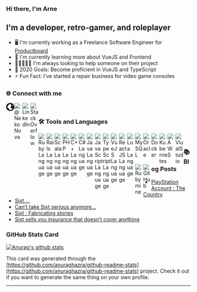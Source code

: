 ### Hi there, I'm Arne

## I'm a developer, retro-gamer, and roleplayer

- 🖥️ I'm currently working as a Freelance Software Engineer for [Productboard][Productboard]
- 🌱 I'm currently learning more about VueJS and Frontend
- 🧑🏿‍🤝‍🧑🏽 I'm always looking to help someone on their project
- 🥅 2020 Goals: Become proficient in VueJS and TypeScript
- ⚡ Fun Fact: I've started a repair business for video game consoles

### 🌐 Connect with me

[<img align="left" alt="https://codingbunny.wordpress.com/" width="22px" src="https://raw.githubusercontent.com/iconic/open-iconic/master/svg/globe.svg" />][website]
[<img align="left" alt="@NekoNova" width="22px" src="https://cdn.jsdelivr.net/npm/simple-icons@v3/icons/twitter.svg" />][Twitter]
[<img align="left" alt="LinkedIn" width="22px" src="https://cdn.jsdelivr.net/npm/simple-icons@3.4.0/icons/linkedin.svg" />][LinkedIn]
[<img align="left" alt="StackOverflow" width="22px" src="https://cdn.jsdelivr.net/npm/simple-icons@3.4.0/icons/stackoverflow.svg" />][StackOverflow]
<br />

### 🛠️ Tools and Languages

[<img align="left" alt="Ruby Language" width="22px" src="https://cdn.jsdelivr.net/npm/simple-icons@3.4.0/icons/ruby.svg" />][Ruby]
[<img align="left" alt="Rails Language" width="22px" src="https://cdn.jsdelivr.net/npm/simple-icons@3.4.0/icons/rubyonrails.svg" />][Rails]
[<img align="left" alt="Scala Language" width="22px" src="https://cdn.jsdelivr.net/npm/simple-icons@3.4.0/icons/scala.svg" />][Scala]
[<img align="left" alt="PHP Language" width="22px" src="https://cdn.jsdelivr.net/npm/simple-icons@3.4.0/icons/php.svg" />][PHP]
[<img align="left" alt="C++ Language" width="22px" src="https://cdn.jsdelivr.net/npm/simple-icons@3.4.0/icons/cplusplus.svg" />][C++]
[<img align="left" alt="C# Language" width="22px" src="https://cdn.jsdelivr.net/npm/simple-icons@3.4.0/icons/csharp.svg" />][C#]
[<img align="left" alt="Java Language" width="22px" src="https://cdn.jsdelivr.net/npm/simple-icons@3.4.0/icons/java.svg" />][Java]
[<img align="left" alt="JavaScript Language" width="22px" src="https://cdn.jsdelivr.net/npm/simple-icons@3.4.0/icons/javascript.svg" />][JavaScript]
[<img align="left" alt="TypeScript Language" width="22px" src="https://cdn.jsdelivr.net/npm/simple-icons@3.4.0/icons/typescript.svg" />][TypeScript]
[<img align="left" alt="VueJS Language" width="22px" src="https://cdn.jsdelivr.net/npm/simple-icons@3.4.0/icons/vue-dot-js.svg" />][VueJS]
[<img align="left" alt="ReactJS Language" width="22px" src="https://cdn.jsdelivr.net/npm/simple-icons@3.4.0/icons/react.svg" />][ReactJS]
[<img align="left" alt="Lua Language" width="22px" src="https://cdn.jsdelivr.net/npm/simple-icons@3.4.0/icons/lua.svg" />][Lua]
[<img align="left" alt="MySQL" width="22px" src="https://cdn.jsdelivr.net/npm/simple-icons@3.4.0/icons/mysql.svg" />][MySQL]
[<img align="left" alt="Oracle" width="22px" src="https://cdn.jsdelivr.net/npm/simple-icons@3.4.0/icons/oracle.svg" />][Oracle]
[<img align="left" alt="Docker" width="22px" src="https://cdn.jsdelivr.net/npm/simple-icons@3.4.0/icons/docker.svg" />][Docker]
[<img align="left" alt="Kubernetes" width="22px" src="https://cdn.jsdelivr.net/npm/simple-icons@3.4.0/icons/kubernetes.svg" />][Kubernetes]
[<img align="left" alt="AWS" width="22px" src="https://cdn.jsdelivr.net/npm/simple-icons@3.4.0/icons/amazonaws.svg" />][AWS]
[<img align="left" alt="ViualStudio" width="22px" src="https://cdn.jsdelivr.net/npm/simple-icons@3.4.0/icons/visualstudio.svg" />][VisualStudio]
[<img align="left" alt="Rubymine" width="22px" src="https://cdn.jsdelivr.net/npm/simple-icons@3.4.0/icons/jetbrains.svg" />][Rubymine]
[<img align="left" alt="GitHub" width="22px" src="https://cdn.jsdelivr.net/npm/simple-icons@3.4.0/icons/github.svg" />][GitHub]
<br />

### 📚 Blog Posts

<!-- BLOG-POST-LIST:START -->
- [PlayStation Account : The Country](https://codingbunny.wordpress.com/2020/05/04/playstation-account-the-country/)
- [Sixt….](https://codingbunny.wordpress.com/2019/08/22/sixt/)
- [Can’t take Sixt serious anymore…](https://codingbunny.wordpress.com/2019/08/13/cant-take-sixt-serious-anymore/)
- [Sixt : Fabricating stories](https://codingbunny.wordpress.com/2019/08/09/sixt-fabricating-stories/)
- [Sixt sells you insurance that doesn’t cover anything](https://codingbunny.wordpress.com/2019/08/07/sixt-sells-you-insurance-that-doesnt-cover-anything/)
<!-- BLOG-POST-LIST:END -->


### GitHub Stats Card

[![Anurag's github stats](https://github-readme-stats.vercel.app/api?username=coding-red-panda&show=reviews,discussions_started,discussions_answered,prs_merged,prs_merged_percentage)](https://github.com/anuraghazra/github-readme-stats)

This card was generated through the [https://github.com/anuraghazra/github-readme-stats](https://github.com/anuraghazra/github-readme-stats) project.
Check it out if you want to generate the same thing on your own profile.

---
[website]: https://codingbunny.wordpress.com
[Productboard]: https://productboard.com
[Twitter]: https://twitter.com/NoelFrostpaw
[LinkedIn]: https://www.linkedin.com/in/arnedeherdt/
[StackOverflow]: https://stackoverflow.com/users/518500/codingbunny
[Ruby]: https://www.ruby-lang.org/en/
[Rails]: https://rubyonrails.org/
[Scala]: https://www.scala-lang.org/
[PHP]: https://www.php.net/
[C++]: http://www.cplusplus.com/
[C#]: https://docs.microsoft.com/en-us/dotnet/csharp/
[Java]: https://java.com
[JavaScript]: https://www.javascript.com/
[TypeScript]: https://www.typescriptlang.org/
[VueJS]: https://vuejs.org/
[ReactJS]: https://reactjs.org/
[Lua]: http://www.lua.org/
[MySQL]: https://www.mysql.com/
[Oracle]: https://www.oracle.com/index.html
[Docker]: https://www.docker.com/
[Kubernetes]: https://kubernetes.io/
[AWS]: https://aws.amazon.com/
[GitHub]: https://github.com/coding-bunny
[VisualStudio]: https://visualstudio.microsoft.com/
[Rubymine]: https://www.jetbrains.com/ruby/
